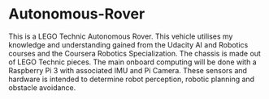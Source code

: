 # Autonomous-Rover
This is a LEGO Technic Autonomous Rover. This vehicle utilises my knowledge and understanding gained from the Udacity AI and Robotics courses and the Coursera Robotics Specialization. The chassis is made out of LEGO Technic pieces. The main onboard computing will be done with a Raspberry Pi 3 with associated IMU and Pi Camera. These sensors and hardware is intended to determine robot perception, robotic planning and obstacle avoidance.
